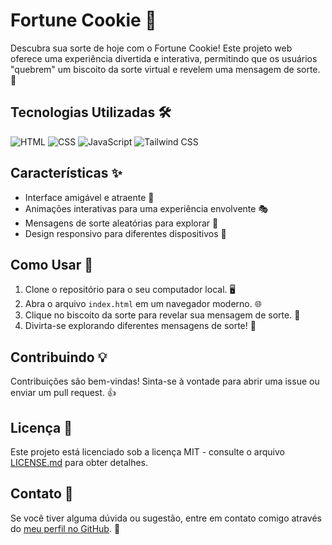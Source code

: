 # Fortune Cookie 🥠

Descubra sua sorte de hoje com o Fortune Cookie! Este projeto web oferece uma experiência divertida e interativa, permitindo que os usuários "quebrem" um biscoito da sorte virtual e revelem uma mensagem de sorte. 🌟

## Tecnologias Utilizadas 🛠️

![HTML](https://img.shields.io/badge/HTML-E34F26?style=for-the-badge&logo=html5&logoColor=white)
![CSS](https://img.shields.io/badge/CSS-1572B6?&style=for-the-badge&logo=css3&logoColor=white)
![JavaScript](https://img.shields.io/badge/JavaScript-F7DF1E?style=for-the-badge&logo=javascript&logoColor=black)
![Tailwind CSS](https://img.shields.io/badge/Tailwind_CSS-38B2AC?style=for-the-badge&logo=tailwind-css&logoColor=white)

## Características ✨

- Interface amigável e atraente 🎨
- Animações interativas para uma experiência envolvente 🎭
- Mensagens de sorte aleatórias para explorar 🎲
- Design responsivo para diferentes dispositivos 📱

## Como Usar 🚀

1. Clone o repositório para o seu computador local. 🖥️
2. Abra o arquivo `index.html` em um navegador moderno. 🌐
3. Clique no biscoito da sorte para revelar sua mensagem de sorte. 💌
4. Divirta-se explorando diferentes mensagens de sorte! 🎉

## Contribuindo 💡

Contribuições são bem-vindas! Sinta-se à vontade para abrir uma issue ou enviar um pull request. 👍

## Licença 📄

Este projeto está licenciado sob a licença MIT - consulte o arquivo [LICENSE.md](LICENSE.md) para obter detalhes.

## Contato 💌

Se você tiver alguma dúvida ou sugestão, entre em contato comigo através do [meu perfil no GitHub](https://github.com/marcoantoniofranco). 🤝

